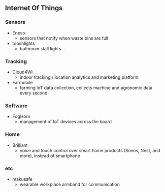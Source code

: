 ## Internet Of Things

### Sensors
* Enevo 
	* sensors that notify when waste bins are full
* tooshlights
	* bathroom stall lights...

### Tracking
* Cloud4Wi
	* indoor tracking / location analytics and marketing platform
* Farmobile
	* farming IoT data collection, collects machine and agronomic data every second

### Software
* FogHorn
	* management of IoT devices across the board


### Home
* Brilliant
	* voice and touch control over smart home products (Sonos, Nest, and more), instead of smartphone

### etc
* makusafe
	* wearable workplace armband for communication

